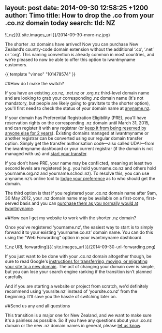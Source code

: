 layout: post
date: 2014-09-30 12:58:25 +1200
author: Timo
title: How to drop the .co from your .co.nz domain today
search:
  tld: NZ
----

<!-- excerpt -->

![.nz]({{ site.images_url }}/2014-09-30-more-nz.jpg)

The shorter .nz domains have arrived! Now you can purchase New Zealand’s country-code domain extension without the additional ‘.co’, ‘.net’ or ‘.org’. This naming convention is already common in most countries, and we’re pleased to now be able to offer this option to iwantmyname customers.

{{ template "vimeo" "101478574" }}

<!-- /excerpt -->

##How do I make the switch?

If you have an existing .co.nz, .net.nz or .org.nz third-level domain name and are looking to grab your corresponding .nz domain name (it's not mandatory, but people are likely going to gravitate to the shorter option), you'll first need to check the status of your domain name at [anyname.nz](http://anyname.nz).

If your domain has Preferential Registration Eligibility (PRE), you'll have reservation rights on the corresponding .nz domain until March 31, 2015, and can register it with any registrar (or [keep it from being reserved by anyone else for 2 years](http://anyname.nz/reservation-process.html)). Existing domains managed at iwantmyname or another registrar can be converted using our regular domain transfer option. Simply get the transfer authorisation code—also called UDAI—from the iwantmyname dashboard or your current registrar (if the domain is not managed with us) and [start your transfer](https://iwantmyname.com/domains/domain-transfer).

If you don't have PRE, your name may be conflicted, meaning at least two second levels are registered (e.g. you hold yourname.co.nz and others hold yourname.org.nz and yourname.school.nz). To resolve this, you can use anyname.nz’s online tool to [lodge your preference](http://anyname.nz/conflicted-names.html) as to who should get the domain.

The third option is that if you registered your .co.nz domain name after 9am, 30 May 2012, your .nz domain name may be available on a first-come, first-served basis and you can [purchase them as you normally would at iwantmyname](https://iwantmyname.com/domains/dot-nz).

##How can I get my website to work with the shorter .nz domain?

Once you've registered ‘yourname.nz’, the easiest way to start is to simply forward it to your existing ‘yourname.co.nz’ domain name. You can do this using the “Web Forwarding” option in your iwantmyname dashboard.

![.nz URL forwarding]({{ site.images_url }}/2014-09-30-url-forwarding.png)

If you just want to be done with your .co.nz domain altogether though, be sure to read Google's [instructions for transferring, moving, or migrating your site to a new domain](https://support.google.com/webmasters/topic/6029673?hl=en&ref_topic=6001951). The act of changing your domain over is simple, but you can lose your search engine ranking if the transition isn't planned carefully.

And if you are starting a website or project from scratch, we'd definitely recommend using ‘yoursite.nz’ instead of ‘yoursite.co.nz’ from the beginning. It'll save you the hassle of switching later on.

##Send us any and all questions

This transition is a major one for New Zealand, and we want to make sure it's a painless as possible. So if you have any questions about your .co.nz domain or the new .nz domain names in general, please [let us know](https://iwantmyname.com/support).
